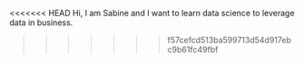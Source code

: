 <<<<<<< HEAD
Hi, 
I am Sabine and I want to learn data science to leverage data in business.


>>>>>>> f57cefcd513ba599713d54d917ebc9b61fc49fbf
